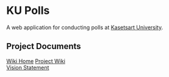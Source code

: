 # KU Polls
A web application for conducting polls at [Kasetsart University](https://www.ku.ac.th).

## Project Documents

[Wiki Home](../../wikiHome)
[Project Wiki](../../wiki/Home)    
[Vision Statement](../../wiki/Vision%20Statement)

